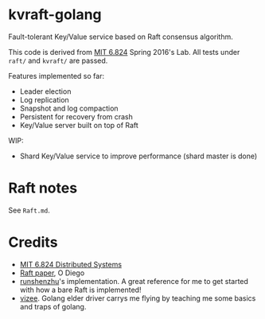 # kvraft-golang

Fault-tolerant Key/Value service based on Raft consensus algorithm.

This code is derived from [MIT 6.824](https://pdos.csail.mit.edu/6.824/schedule.html) Spring 2016's Lab. All tests under `raft/` and `kvraft/` are passed.

Features implemented so far:

* Leader election
* Log replication
* Snapshot and log compaction
* Persistent for recovery from crash
* Key/Value server built on top of Raft

WIP:

* Shard Key/Value service to improve performance (shard master is done)

# Raft notes

See `Raft.md`.

# Credits

* [MIT 6.824 Distributed Systems](https://pdos.csail.mit.edu/6.824/schedule.html) 
* [Raft paper](https://raft.github.io/raft.pdf), O Diego
* [runshenzhu](https://github.com/runshenzhu/RaftGo/)'s implementation. A great reference for me to get started with how a bare Raft is implemented!
* [vizee](https://github.com/vizee). Golang elder driver carrys me flying by teaching me some basics and traps of golang.

